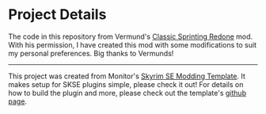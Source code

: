 # Project Details

The code in this repository from Vermund's [Classic Sprinting Redone](https://github.com/Vermunds/ClassicSprintingRedone-SE) mod. With his permission, I have created this mod with some modifications to suit my personal preferences. Big thanks to Vermunds!

---
This project was created from Monitor's [Skyrim SE Modding Template](https://github.com/Monitor221hz/CommonLibSSE-NG-Template-Plugin). It makes setup for SKSE plugins simple, please check it out! For details on how to build the plugin and more, please check out the template's [github page](https://github.com/Monitor221hz/CommonLibSSE-NG-Template-Plugin).

